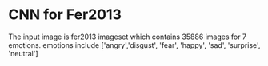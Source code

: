 # CNN for Fer2013 
The input image is fer2013 imageset which contains 35886 images for 7 emotions.
emotions include ['angry','disgust', 'fear', 'happy', 'sad', 'surprise', 'neutral']
